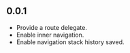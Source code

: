 ## 0.0.1

* Provide a route delegate.
* Enable inner navigation.
* Enable navigation stack history saved.
